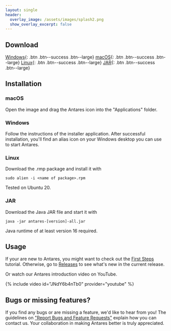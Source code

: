 ```yaml
---
layout: single
header:
  overlay_image: /assets/images/splash2.png
  show_overlay_excerpt: false
---
```


## Download

[Windows](https://github.com/flandreas/antares/releases/download/v1.13.0/Antares-1.13.0.msi){: .btn .btn--success .btn--large}
[macOS](https://github.com/flandreas/antares/releases/download/v1.13.0/Antares-1.13.0.dmg){: .btn .btn--success .btn--large}
[Linux](https://github.com/flandreas/antares/releases/download/v1.13.0/antares-1.13.0-1.x86_64.rpm){: .btn .btn--success .btn--large}
[JAR](https://github.com/flandreas/antares/releases/download/v1.13.0/antares-1.13.0.jar){: .btn .btn--success .btn--large}

## Installation

### macOS

Open the image and drag the Antares icon into the "Applications" folder.

### Windows

Follow the instructions of the installer application. After successful installation, you'll find an alias icon on your Windows desktop you can use to start Antares.

### Linux

Download the .rmp package and install it with

`sudo alien -i <name of package>.rpm`

Tested on Ubuntu 20.

### JAR

Download the Java JAR file and start it with

`java -jar antares-[version]-all.jar`

Java runtime of at least version 16 required. 

## Usage

If your are new to Antares, you might want to check out the [First Steps](/user-manual/english/first-steps/first-steps) tutorial. Otherwise, go to [Releases](/docs/releases/releases/) to see what's new in the current release.

Or watch our Antares introduction video on YouTube.

{% include video id="JNdY6b4nTb0" provider="youtube" %}

## Bugs or missing features?

If you find any bugs or are missing a feature, we'd like to hear from you! The guidelines on ["Report Bugs and Feature Requests"](/docs/issues/) explain how you can contact us. Your collaboration in making Antares better is truly appreciated.
